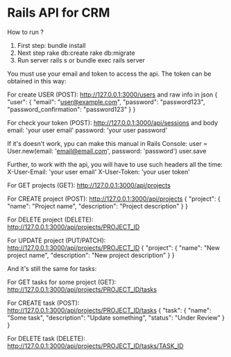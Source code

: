 # Rails API for CRM

How to run ?
1) First step:
bundle install
2) Next step
rake db:create
rake db:migrate
3) Run server
rails s or bundle exec rails server


You must use your email and token to access the api. The token can be obtained in this way:

For create USER (POST):
http://127.0.0.1:3000/users
and raw info in json
{
  "user": {
    "email": "user@example.com",
    "password": "password123",
    "password_confirmation": "password123"
  }
}

For check your token (POST):
http://127.0.0.1:3000/api/sessions
and body
email: 'your user email'
password: 'your user password'

If it's doesn't work, ypu can make this manual in Rails Console:
user = User.new(email: 'email@email.com', password: 'password')
user.save

Further, to work with the api, you will have to use such headers all the time:
X-User-Email: 'your user email'
X-User-Token: 'your user token'

For GET projects (GET):
http://127.0.0.1:3000/api/projects

For CREATE project (POST):
http://127.0.0.1:3000/api/projects
{
  "project": {
    "name": "Project name",
    "description": "Project description"
  }
}

For DELETE project (DELETE):
http://127.0.0.1:3000/api/projects/PROJECT_ID

For UPDATE project (PUT/PATCH):
http://127.0.0.1:3000/api/projects/PROJECT_ID
{
  "project": {
     "name": "New project name",
     "description": "New project description"
   }
}

And it's still the same for tasks:

For GET tasks for some project (GET):
http://127.0.0.1:3000/api/projects/PROJECT_ID/tasks

For CREATE task (POST):
http://127.0.0.1:3000/api/projects/PROJECT_ID/tasks
{
  "task": {
    "name": "Some task",
    "description": "Update something",
    "status": "Under Review"
  }
}

For DELETE task (DELETE):
http://127.0.0.1:3000/api/projects/PROJECT_ID/tasks/TASK_ID
